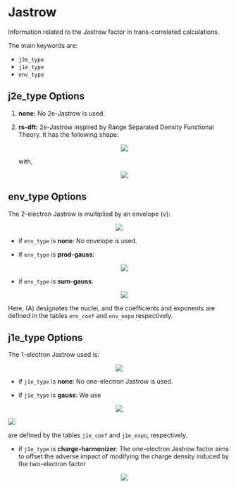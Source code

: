 # Jastrow

Information related to the Jastrow factor in trans-correlated calculations.

The main keywords are:
- `j2e_type`
- `j1e_type`
- `env_type`

## j2e_type Options

1. **none:** No 2e-Jastrow is used.

2. **rs-dft:** 2e-Jastrow inspired by Range Separated Density Functional Theory. It has the following shape:
   <p align="center">
      <img src="https://latex.codecogs.com/png.image?%5Cinline%20%5Clarge%20%5Cdpi%7B200%7D%5Cbg%7Bwhite%7D%5Ctau=%5Cfrac%7B1%7D%7B2%7D%5Csum_%7Bi,j%5Cneq%20i%7Du(%5Cmathbf%7Br%7D_i,%5Cmathbf%7Br%7D_j)">
   </p>
   with,
   <p align="center">
   <img src="https://latex.codecogs.com/png.image?%5Cinline%20%5Clarge%20%5Cdpi%7B200%7D%5Cbg%7Bwhite%7D%20u(%5Cmathbf%7Br%7D_1,%5Cmathbf%7Br%7D_2)=u(r_%7B12%7D)=%5Cfrac%7Br_%7B12%7D%7D%7B2%7D%5Cleft%5B1-%5Ctext%7Berf%7D(%5Cmu%20r_%7B12%7D)%5Cright%5D-%5Cfrac%7B%5Cexp%5B-(%5Cmu%20r_%7B12%7D)%5E2%5D%7D%7B2%5Csqrt%7B%5Cpi%7D%5Cmu%7D">
   </p>


## env_type Options

The 2-electron Jastrow is multiplied by an envelope \(v\):
<p align="center">
      <img src="https://latex.codecogs.com/png.image?%5Cinline%20%5Clarge%20%5Cdpi%7B200%7D%5Cbg%7Bwhite%7D%5Ctau=%5Cfrac%7B1%7D%7B2%7D%5Csum_%7Bi,j%5Cneq%20i%7Du(%5Cmathbf%7Br%7D_i,%5Cmathbf%7Br%7D_j)%5C,v(%5Cmathbf%7Br%7D_i)%5C,v(%5Cmathbf%7Br%7D_j)">
</p>

- if `env_type` is **none**: No envelope is used.

- if `env_type` is **prod-gauss**:
  <p align="center">
     <img src="https://latex.codecogs.com/png.image?%5Cinline%20%5Clarge%20%5Cdpi%7B200%7D%5Cbg%7Bwhite%7D%20v(%5Cmathbf%7Br%7D)=%5Cprod_%7BA%7D%5Cleft(1-e%5E%7B-%5Calpha_A(%5Cmathbf%7Br%7D-%5Cmathbf%7BR%7D_A)%5E2%7D%5Cright)">
   </p>

- if `env_type` is **sum-gauss**:
  <p align="center">
     <img src="https://latex.codecogs.com/png.image?%5Cinline%20%5Clarge%20%5Cdpi%7B200%7D%5Cbg%7Bwhite%7D%20v(%5Cmathbf%7Br%7D)=1-%5Csum_%7BA%7Dc_A%20e%5E%7B-%5Calpha_A(%5Cmathbf%7Br%7D-%5Cmathbf%7BR%7D_A)%5E2%7D">
  </p>

Here, \(A\) designates the nuclei, and the coefficients and exponents are defined in the tables `env_coef` and `env_expo` respectively.


## j1e_type Options

The 1-electron Jastrow used is:
<p align="center">
   <img src="https://latex.codecogs.com/png.image?%5Cinline%20%5Clarge%20%5Cdpi%7B200%7D%5Cbg%7Bwhite%7D%5Ctau=%5Csum_i%20u_%7B1e%7D(%5Cmathbf%7Br%7D_i)">
</p>

- if `j1e_type` is **none**: No one-electron Jastrow is used.

- if `j1e_type` is **gauss**: We use
<p align="center">
   <img src="https://latex.codecogs.com/png.image?%5Cinline%20%5Clarge%20%5Cdpi%7B200%7D%5Cbg%7Bwhite%7Du_%7B1e%7D(%5Cmathbf%7Br%7D)=%5Csum_A%5Csum_%7Bp_A%7Dc_%7Bp_A%7De%5E%7B-%5Calpha_%7Bp_A%7D(%5Cmathbf%7Br%7D-%5Cmathbf%7BR%7D_A)%5E2%7D">
</p>
<img src="https://latex.codecogs.com/png.image?%5Cinline%20%5Clarge%20%5Cdpi%7B200%7D%5Cbg%7Bwhite%7D%20c_%7Bp_A%7D%5C,%5Ctext%7Band%7D%5C,%5Calpha_%7Bp_A%7D"> 

are defined by the tables `j1e_coef` and `j1e_expo`, respectively.

- if `j1e_type` is **charge-harmonizer**: The one-electron Jastrow factor aims to offset the adverse impact of modifying the charge density induced by the two-electron factor
  <p align="center">
     <img src="https://latex.codecogs.com/png.image?%5Cinline%20%5Clarge%20%5Cdpi%7B200%7D%5Cbg%7Bwhite%7Du_%7B1e%7D(%5Cmathbf%7Br%7D_1)=-%5Cfrac%7BN-1%7D%7B2N%7D%5C,%5Csum_%7B%5Csigma%7D%5C,%5Cint%20d%5Cmathbf%7Br%7D_2%5C,%5Crho%5E%7B%5Csigma%7D(%5Cmathbf%7Br%7D_2)%5C,u_%7B2e%7D(%5Cmathbf%7Br%7D_1,%5Cmathbf%7Br%7D_2)">
  </p>


